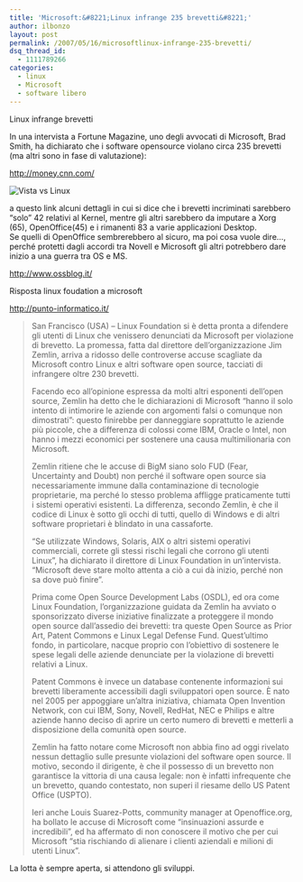 ```yaml
---
title: 'Microsoft:&#8221;Linux infrange 235 brevetti&#8221;'
author: ilbonzo
layout: post
permalink: /2007/05/16/microsoftlinux-infrange-235-brevetti/
dsq_thread_id:
  - 1111789266
categories:
  - linux
  - Microsoft
  - software libero
---
```

<p>Linux infrange brevetti</p>
<p>In una intervista a Fortune Magazine, uno degli avvocati di Microsoft, Brad Smith, ha dichiarato che i software opensource violano circa 235 brevetti (ma altri sono in fase di valutazione):<a href="http://money.cnn.com/magazines/fortune/fortune_archive/2007/05/28/100033867/index.htm"></p>
<p>http://money.cnn.com/</a></p>
<p><img src='http://magni.me/wp-content/uploads/2007/05/windowsvista-vs-linux1.jpg' alt='Vista vs Linux' /></p>
<p>a questo link alcuni dettagli in cui si dice che i brevetti incriminati sarebbero &#8220;solo&#8221; 42 relativi al Kernel, mentre gli altri sarebbero da imputare a Xorg (65), OpenOffice(45) e i rimanenti 83 a varie applicazioni Desktop.<br />
Se quelli di OpenOffice sembrerebbero al sicuro, ma poi cosa vuole dire&#8230;, perché protetti dagli accordi tra Novell e Microsoft gli altri potrebbero dare inizio a una guerra tra OS e MS.<a href="http://www.ossblog.it/post/2519/microsoft-linux-infrange-235-brevetti"></p>
<p>http://www.ossblog.it/</a></p>
<p>Risposta linux foudation a microsoft<a href="http://punto-informatico.it/p.aspx?id=1988432"></p>
<p>http://punto-informatico.it/</a></p>
<blockquote><p>
San Francisco (USA) &#8211; Linux Foundation si è detta pronta a difendere gli utenti di Linux che venissero denunciati da Microsoft per violazione di brevetto. La promessa, fatta dal direttore dell&#8217;organizzazione Jim Zemlin, arriva a ridosso delle controverse accuse scagliate da Microsoft contro Linux e altri software open source, tacciati di infrangere oltre 230 brevetti.</p>
<p>Facendo eco all&#8217;opinione espressa da molti altri esponenti dell&#8217;open source, Zemlin ha detto che le dichiarazioni di Microsoft &#8220;hanno il solo intento di intimorire le aziende con argomenti falsi o comunque non dimostrati&#8221;: questo finirebbe per danneggiare soprattutto le aziende più piccole, che a differenza di colossi come IBM, Oracle o Intel, non hanno i mezzi economici per sostenere una causa multimilionaria con Microsoft.</p>
<p>Zemlin ritiene che le accuse di BigM siano solo FUD (Fear, Uncertainty and Doubt) non perché il software open source sia necessariamente immune dalla contaminazione di tecnologie proprietarie, ma perché lo stesso problema affligge praticamente tutti i sistemi operativi esistenti. La differenza, secondo Zemlin, è che il codice di Linux è sotto gli occhi di tutti, quello di Windows e di altri software proprietari è blindato in una cassaforte.</p>
<p>&#8220;Se utilizzate Windows, Solaris, AIX o altri sistemi operativi commerciali, correte gli stessi rischi legali che corrono gli utenti Linux&#8221;, ha dichiarato il direttore di Linux Foundation in un&#8217;intervista. &#8220;Microsoft deve stare molto attenta a ciò a cui dà inizio, perché non sa dove può finire&#8221;.</p>
<p>Prima come Open Source Development Labs (OSDL), ed ora come Linux Foundation, l&#8217;organizzazione guidata da Zemlin ha avviato o sponsorizzato diverse iniziative finalizzate a proteggere il mondo open source dall&#8217;assedio dei brevetti: tra queste Open Source as Prior Art, Patent Commons e Linux Legal Defense Fund. Quest&#8217;ultimo fondo, in particolare, nacque proprio con l&#8217;obiettivo di sostenere le spese legali delle aziende denunciate per la violazione di brevetti relativi a Linux.</p>
<p>Patent Commons è invece un database contenente informazioni sui brevetti liberamente accessibili dagli sviluppatori open source. È nato nel 2005 per appoggiare un&#8217;altra iniziativa, chiamata Open Invention Network, con cui IBM, Sony, Novell, RedHat, NEC e Philips e altre aziende hanno deciso di aprire un certo numero di brevetti e metterli a disposizione della comunità open source.</p>
<p>Zemlin ha fatto notare come Microsoft non abbia fino ad oggi rivelato nessun dettaglio sulle presunte violazioni del software open source. Il motivo, secondo il dirigente, è che il possesso di un brevetto non garantisce la vittoria di una causa legale: non è infatti infrequente che un brevetto, quando contestato, non superi il riesame dello US Patent Office (USPTO).</p>
<p>Ieri anche Louis Suarez-Potts, community manager at Openoffice.org, ha bollato le accuse di Microsoft come &#8220;insinuazioni assurde e incredibili&#8221;, ed ha affermato di non conoscere il motivo che per cui Microsoft &#8220;stia rischiando di alienare i clienti aziendali e milioni di utenti Linux&#8221;.</p></blockquote>
<p>La lotta è sempre aperta, si attendono gli sviluppi.</p>

